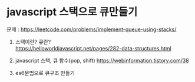 # javascript 스택으로 큐만들기

문제 : https://leetcode.com/problems/implement-queue-using-stacks/

1. 스택이란? 큐란?  
   https://helloworldjavascript.net/pages/282-data-structures.html
2. javascript 스택, 큐 함수(pop, shift)
   https://webinformation.tistory.com/38

3. es6문법으로 큐구조 만들기
